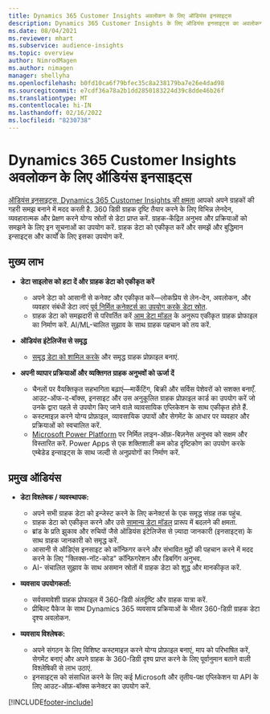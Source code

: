 ```yaml
---
title: Dynamics 365 Customer Insights अवलोकन के लिए ऑडियंस इनसाइट्स
description: Dynamics 365 Customer Insights के लिए ऑडियंस इनसाइट्स का अवलोकन.
ms.date: 08/04/2021
ms.reviewer: mhart
ms.subservice: audience-insights
ms.topic: overview
author: NimrodMagen
ms.author: nimagen
manager: shellyha
ms.openlocfilehash: b0fd10ca6f79bfec35c8a238179ba7e26e4dad98
ms.sourcegitcommit: e7cdf36a78a2b1dd2850183224d39c8dde46b26f
ms.translationtype: MT
ms.contentlocale: hi-IN
ms.lasthandoff: 02/16/2022
ms.locfileid: "8230738"
---
```

# <a name="audience-insights-for-dynamics-365-customer-insights-overview"></a>Dynamics 365 Customer Insights अवलोकन के लिए ऑडियंस इनसाइट्स

[ऑडियंस इनसाइट्स, Dynamics 365 Customer Insights की क्षमता](https://dynamics.microsoft.com/ai/customer-insights/audience-insights-capability/) आपको अपने ग्राहकों की गहरी समझ बनाने में मदद करती है. 360 डिग्री ग्राहक दृष्टि तैयार करने के लिए विभिन्न लेनदेन, व्यवहारात्मक और प्रेक्षण करने योग्य स्रोतों से डेटा प्राप्त करें. ग्राहक-केंद्रित अनुभव और प्रक्रियाओं को समझने के लिए इन सूचनाओं का उपयोग करें. ग्राहक डेटा को एकीकृत करें और समझें और बुद्धिमान इन्साइट्स और कार्यों के लिए इसका उपयोग करें.

## <a name="main-benefits"></a>मुख्य लाभ 

- **डेटा साइलोस को हटा दें और ग्राहक डेटा को एकीकृत करें**

  - अपने डेटा को आसानी से कनेक्ट और एकीकृत करें—लोकप्रिय से लेन-देन, अवलोकन, और व्यवहार संबंधी डेटा लाएं [पूर्व निर्मित कनेक्टर्स का उपयोग करके डेटा स्रोत](data-sources.md).
  - ग्राहक डेटा को समझदारी से परिवर्तित करें [आम डेटा मॉडल](/common-data-model/) के अनुरूप एकीकृत ग्राहक प्रोफाइल का निर्माण करें. AI/ML-चालित सुझाव के साथ ग्राहक पहचान को तय करें.

- **ऑडियंस इंटेलिजेंस से समृद्ध**

  - [समृद्ध डेटा को शामिल करके](enrichment-hub.md) और समृद्ध ग्राहक प्रोफ़ाइल बनाएं.  

- **अपनी व्यापार प्रक्रियाओं और व्यक्तिगत ग्राहक अनुभवों को ऊर्जा दें**

  - चैनलों पर वैयक्तिकृत सहभागिता बढ़ाएं—मार्केंटिंग, बिक्री और सर्विस पेशेवरों को सशक्त बनाएँ. आउट-ऑफ-द-बॉक्स, इनसाइट और उस अनुकूलित ग्राहक प्रोफ़ाइल कार्ड का उपयोग करें जो उनके द्वारा पहले से उपयोग किए जाने वाले व्यावसायिक एप्लिकेशन के साथ एकीकृत होते हैं.
  - कस्टमाइज़ करने योग्य प्रोफ़ाइल, व्यावसायिक उपायों और सेगमेंट के आधार पर व्यवहार और प्रक्रियाओं को स्वचालित करें.
  - [Microsoft Power Platform](https://powerplatform.microsoft.com/) पर निर्मित लाइन-ऑफ़-बिज़नेस अनुभव को सक्षम और विस्तारित करें. Power Apps से एक शक्तिशाली कम कोड दृष्टिकोण का उपयोग करके एम्बेडेड इन्साइट्स के साथ जल्दी से अनुप्रयोगों का निर्माण करें.  

## <a name="key-audiences"></a>प्रमुख ऑडियंस

- **डेटा विश्लेषक / व्यवस्थापक:**

  - अपने सभी ग्राहक डेटा को इन्जेस्ट करने के लिए कनेक्टर्स के एक समृद्ध संग्रह तक पहुंच.
  - ग्राहक डेटा को एकीकृत करने और उसे [सामान्य डेटा मॉडल](/common-data-model/) प्रारूप में बदलने की क्षमता.
  - ब्रांड के प्रति झुकाव और रुचियों जैसे ऑडियंस इंटेलिजेंस से ज़्यादा जानकारी (इनसाइट्स) के साथ ग्राहक जानकारी को समृद्ध करें.
  - आसानी से ऑडिएंस इनसाइट को कॉन्फ़िगर करने और संभावित मुद्दों की पहचान करने में मदद करने के लिए "क्लिक्स-नॉट-कोड" कॉन्फ़िगरेशन और डिबगिंग अनुभव.
  - AI- संचालित सुझाव के साथ असमान स्रोतों में ग्राहक डेटा को शुद्ध और मानकीकृत करें.  

- **व्यवसाय उपयोगकर्ता:**

  - सर्वसमावेशी ग्राहक प्रोफाइल में 360-डिग्री अंतर्दृष्टि और ग्राहक यात्रा करें.
  - प्रीबिल्ट पैकेज के साथ Dynamics 365 व्यवसाय प्रक्रियाओं के भीतर 360-डिग्री ग्राहक डेटा दृश्य अवलोकन.

- **व्यवसाय विश्लेषक:**

  - अपने संगठन के लिए विशिष्ट कस्टमाइज़ करने योग्य प्रोफ़ाइल बनाएं, माप को परिभाषित करें, सेगमेंट बनाएं और अपने ग्राहक के 360-डिग्री दृश्य प्राप्त करने के लिए पूर्वानुमान बताने वाली विश्लेषिकी से लाभ उठाएं.  
  - इनसाइट्स को संसाधित करने के लिए कई Microsoft और तृतीय-पक्ष एप्लिकेशन या API के लिए आउट-ऑफ़-बॉक्स कनेक्टर का उपयोग करें.

[!INCLUDE[footer-include](../includes/footer-banner.md)]